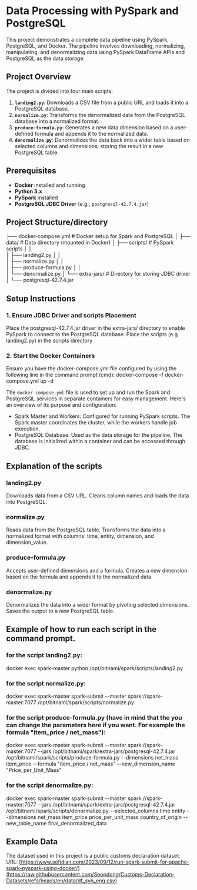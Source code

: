 # Data Processing with PySpark and PostgreSQL

This project demonstrates a complete data pipeline using PySpark, PostgreSQL, and Docker. The pipeline involves downloading, normalizing, manipulating, and denormalizing data using PySpark DataFrame APIs and PostgreSQL as the data storage.

## Project Overview

The project is divided into four main scripts:

1. **`landing2.py`**: Downloads a CSV file from a public URL and loads it into a PostgreSQL database.
2. **`normalize.py`**: Transforms the denormalized data from the PostgreSQL database into a normalized format.
3. **`produce-formula.py`**: Generates a new data dimension based on a user-defined formula and appends it to the normalized data.
4. **`denormalize.py`**: Denormalizes the data back into a wider table based on selected columns and dimensions, storing the result in a new PostgreSQL table.

## Prerequisites

- **Docker** installed and running
- **Python 3.x**
- **PySpark** installed
- **PostgreSQL JDBC Driver** (e.g., `postgresql-42.7.4.jar`)

## Project Structure/directory

├── docker-compose.yml           # Docker setup for Spark and PostgreSQL
│
├── data/                        # Data directory (mounted in Docker)
│
├── scripts/                     # PySpark scripts
│    │   
│    ├── landing2.py
│    │   
│    ├── normalize.py
│    │   
│    ├── produce-formula.py
│    │   
│    └── denormalize.py
│
└── extra-jars/                    # Directory for storing JDBC driver
    │
    └── postgresql-42.7.4.jar



## Setup Instructions

### 1. Ensure JDBC Driver and scripts Placement
Place the postgresql-42.7.4.jar driver in the extra-jars/ directory to enable PySpark to connect to the PostgreSQL database.
Place the scripts (e.g landing2.py) in the scripts directory

### 2. Start the Docker Containers

Ensure you have the docker-compose.yml file configured by using the following line in the command prompt (cmd):
docker-compose -f docker-compose.yml up -d

The `docker-compose.yml` file is used to set up and run the Spark and PostgreSQL services in separate containers for easy management. Here's an overview of its purpose and configuration:
- Spark Master and Workers: Configured for running PySpark scripts. The Spark master coordinates the cluster, while the workers handle job execution.
- PostgreSQL Database: Used as the data storage for the pipeline. The database is initialized within a container and can be accessed through JDBC.

## Explanation of the scripts

### landing2.py
Downloads data from a CSV URL.
Cleans column names and loads the data into PostgreSQL.

### normalize.py
Reads data from the PostgreSQL table.
Transforms the data into a normalized format with columns: time, entity, dimension, and dimension_value.

### produce-formula.py
Accepts user-defined dimensions and a formula.
Creates a new dimension based on the formula and appends it to the normalized data.

### denormalize.py
Denormalizes the data into a wider format by pivoting selected dimensions.
Saves the output to a new PostgreSQL table.


## Example of how to run each script in the command prompt.

### for the script landing2.py: 
docker exec spark-master python /opt/bitnami/spark/scripts/landing2.py

### for the script normalize.py: 
docker exec spark-master spark-submit --master spark://spark-master:7077 /opt/bitnami/spark/scripts/normalize.py

### for the script produce-formula.py (have in mind that the you can change the parameters here if you want. For example the formula "item_price / net_mass"): 
docker exec spark-master spark-submit --master spark://spark-master:7077 --jars /opt/bitnami/spark/extra-jars/postgresql-42.7.4.jar /opt/bitnami/spark/scripts/produce-formula.py --dimensions net_mass item_price --formula "item_price / net_mass" --new_dimension_name "Price_per_Unit_Mass"

### for the script denormalize.py:
docker exec spark-master spark-submit --master spark://spark-master:7077 --jars /opt/bitnami/spark/extra-jars/postgresql-42.7.4.jar /opt/bitnami/spark/scripts/denormalize.py --selected_columns time entity --dimensions net_mass item_price price_per_unit_mass country_of_origin --new_table_name final_denormalized_data


## Example Data
The dataset used in this project is a public customs declaration dataset:
URL: [https://www.sefidian.com/2023/09/12/run-spark-submit-for-apache-spark-pyspark-using-docker/](https://raw.githubusercontent.com/Seondong/Customs-Declaration-Datasets/refs/heads/en/data/df_syn_eng.csv)
